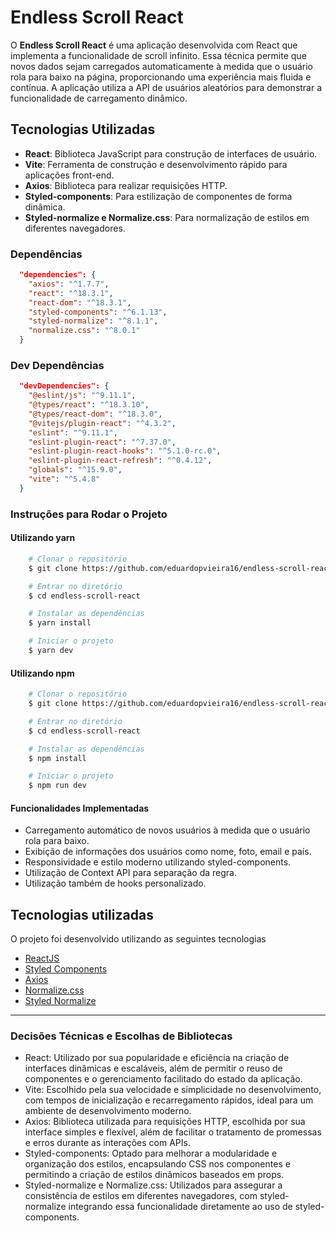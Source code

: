 # Endless Scroll React

O **Endless Scroll React** é uma aplicação desenvolvida com React que implementa a funcionalidade de scroll infinito. Essa técnica permite que novos dados sejam carregados automaticamente à medida que o usuário rola para baixo na página, proporcionando uma experiência mais fluida e contínua. A aplicação utiliza a API de usuários aleatórios para demonstrar a funcionalidade de carregamento dinâmico.

## Tecnologias Utilizadas

- **React**: Biblioteca JavaScript para construção de interfaces de usuário.
- **Vite**: Ferramenta de construção e desenvolvimento rápido para aplicações front-end.
- **Axios**: Biblioteca para realizar requisições HTTP.
- **Styled-components**: Para estilização de componentes de forma dinâmica.
- **Styled-normalize e Normalize.css**: Para normalização de estilos em diferentes navegadores.

### Dependências

```json
  "dependencies": {
    "axios": "^1.7.7",
    "react": "^18.3.1",
    "react-dom": "^18.3.1",
    "styled-components": "^6.1.13",
    "styled-normalize": "^8.1.1",
    "normalize.css": "^8.0.1"
  }

```

### Dev Dependências
```json
  "devDependencies": {
    "@eslint/js": "^9.11.1",
    "@types/react": "^18.3.10",
    "@types/react-dom": "^18.3.0",
    "@vitejs/plugin-react": "^4.3.2",
    "eslint": "^9.11.1",
    "eslint-plugin-react": "^7.37.0",
    "eslint-plugin-react-hooks": "^5.1.0-rc.0",
    "eslint-plugin-react-refresh": "^0.4.12",
    "globals": "^15.9.0",
    "vite": "^5.4.8"
  }
```

### Instruções para Rodar o Projeto

#### Utilizando yarn

```bash
    # Clonar o repositório
    $ git clone https://github.com/eduardopvieira16/endless-scroll-react.git

    # Entrar no diretório
    $ cd endless-scroll-react

    # Instalar as dependências
    $ yarn install

    # Iniciar o projeto
    $ yarn dev
```
#### Utilizando npm

```bash
    # Clonar o repositório
    $ git clone https://github.com/eduardopvieira16/endless-scroll-react.git

    # Entrar no diretório
    $ cd endless-scroll-react

    # Instalar as dependências
    $ npm install

    # Iniciar o projeto
    $ npm run dev
```

#### Funcionalidades Implementadas

- Carregamento automático de novos usuários à medida que o usuário rola para baixo.
- Exibição de informações dos usuários como nome, foto, email e país.
- Responsividade e estilo moderno utilizando styled-components.
- Utilização de Context API para separação da regra.
- Utilização também de hooks personalizado.

## Tecnologias utilizadas

O projeto foi desenvolvido utilizando as seguintes tecnologias

- [ReactJS](https://reactjs.org)
- [Styled Components](https://styled-components.com/)
- [Axios](https://axios-http.com/ptbr/docs/intro)
- [Normalize.css](https://necolas.github.io/normalize.css/)
- [Styled Normalize](https://www.npmjs.com/package/styled-normalize)

---

### Decisões Técnicas e Escolhas de Bibliotecas

- React: Utilizado por sua popularidade e eficiência na criação de interfaces dinâmicas e escaláveis, além de permitir o reuso de componentes e o gerenciamento facilitado do estado da aplicação.
- Vite: Escolhido pela sua velocidade e simplicidade no desenvolvimento, com tempos de inicialização e recarregamento rápidos, ideal para um ambiente de desenvolvimento moderno.
- Axios: Biblioteca utilizada para requisições HTTP, escolhida por sua interface simples e flexível, além de facilitar o tratamento de promessas e erros durante as interações com APIs.
- Styled-components: Optado para melhorar a modularidade e organização dos estilos, encapsulando CSS nos componentes e permitindo a criação de estilos dinâmicos baseados em props.
- Styled-normalize e Normalize.css: Utilizados para assegurar a consistência de estilos em diferentes navegadores, com styled-normalize integrando essa funcionalidade diretamente ao uso de styled-components.
